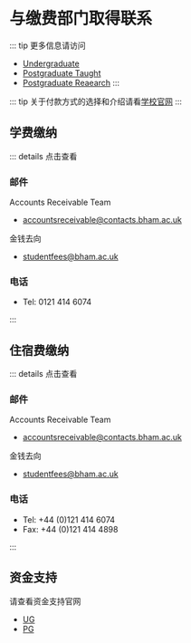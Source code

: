 # 与缴费部门取得联系

::: tip
更多信息请访问
- [Undergraduate](https://www.birmingham.ac.uk/undergraduate/fees/index.aspx)
- [Postgraduate Taught](https://www.birmingham.ac.uk/postgraduate/pgt/pgt-fees/index.aspx)
- [Postgraduate Reaearch](https://www.birmingham.ac.uk/postgraduate/pgr/dr-fees/index.aspx)
:::

::: tip
关于付款方式的选择和介绍请看[学校官网](https://intranet.birmingham.ac.uk/finance/transaction-services/payment-options/index.aspx)
:::

## 学费缴纳

::: details 点击查看

### 邮件

Accounts Receivable Team

- accountsreceivable@contacts.bham.ac.uk

金钱去向

- studentfees@bham.ac.uk

### 电话

- Tel: 0121 414 6074 

:::

## 住宿费缴纳

::: details 点击查看

### 邮件

Accounts Receivable Team

- accountsreceivable@contacts.bham.ac.uk

金钱去向

- studentfees@bham.ac.uk

### 电话

- Tel: +44 (0)121 414 6074
- Fax: +44 (0)121 414 4898

:::

## 资金支持

请查看资金支持官网

- [UG](https://www.birmingham.ac.uk/study/support/moneyadvice/support.aspx)
- [PG](https://www.birmingham.ac.uk/postgraduate/support/moneyadvice/support.aspx)